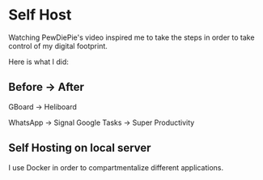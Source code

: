 # Self Host 
Watching PewDiePie's video inspired me to take the steps in order to take control of my digital footprint.

Here is what I did:

## Before -> After

GBoard -> Heliboard

WhatsApp -> Signal
Google Tasks -> Super Productivity


## Self Hosting on local server

I use Docker in order to compartmentalize different applications.
